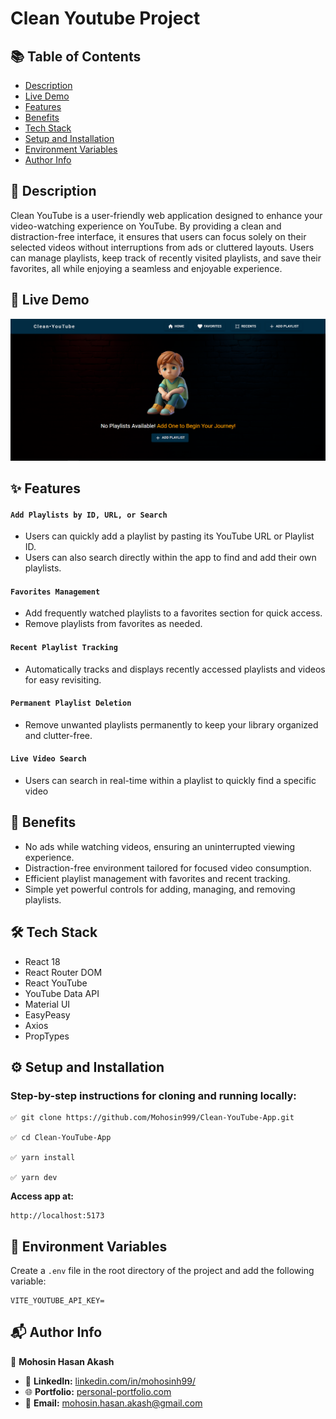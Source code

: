 # Clean Youtube Project

## 📚 Table of Contents

- [Description](#-description)
- [Live Demo](#-live-demo)
- [Features](#-features)
- [Benefits](#-benefits)
- [Tech Stack](#️-tech-stack)
- [Setup and Installation](#️-setup-and-installation)
- [Environment Variables](#-environment-variables)
- [Author Info](#-author-info)

## 📝 Description

Clean YouTube is a user-friendly web application designed to enhance your video-watching experience on YouTube. By providing a clean and distraction-free interface, it ensures that users can focus solely on their selected videos without interruptions from ads or cluttered layouts. Users can manage playlists, keep track of recently visited playlists, and save their favorites, all while enjoying a seamless and enjoyable experience.

## 🚀 Live Demo

[![Project Screenshot](./public/clean-youtube.png)](https://clean-youtube-application.onrender.com/)

## ✨ Features

#### `Add Playlists by ID, URL, or Search`

- Users can quickly add a playlist by pasting its YouTube URL or Playlist ID.
- Users can also search directly within the app to find and add their own playlists.

#### `Favorites Management`

- Add frequently watched playlists to a favorites section for quick access.
- Remove playlists from favorites as needed.

#### `Recent Playlist Tracking`

- Automatically tracks and displays recently accessed playlists and videos for easy revisiting.

#### `Permanent Playlist Deletion`

- Remove unwanted playlists permanently to keep your library organized and clutter-free.

#### `Live Video Search`

- Users can search in real-time within a playlist to quickly find a specific video

## 💬 Benefits

- No ads while watching videos, ensuring an uninterrupted viewing experience.
- Distraction-free environment tailored for focused video consumption.
- Efficient playlist management with favorites and recent tracking.
- Simple yet powerful controls for adding, managing, and removing playlists.

## 🛠️ Tech Stack

- React 18
- React Router DOM
- React YouTube
- YouTube Data API
- Material UI
- EasyPeasy
- Axios
- PropTypes

## ⚙️ Setup and Installation

### Step-by-step instructions for cloning and running locally:

```
✅ git clone https://github.com/Mohosin999/Clean-YouTube-App.git

✅ cd Clean-YouTube-App

✅ yarn install

✅ yarn dev
```

**Access app at:**

```
http://localhost:5173
```

## 🔑 Environment Variables

Create a `.env` file in the root directory of the project and add the following variable:

```
VITE_YOUTUBE_API_KEY=
```

## 📬 Author Info

👤 **Mohosin Hasan Akash**

- 💼 **LinkedIn:** [linkedin.com/in/mohosinh99/](https://www.linkedin.com/in/mohosinh99/)
- 🌐 **Portfolio:** [personal-portfolio.com](https://personal-portfolio-website-brown-nine.vercel.app/)
- 📧 **Email:** mohosin.hasan.akash@gmail.com
